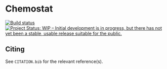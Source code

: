 # Chemostat
[![Build status](https://github.com/josePereiro/Chemostat/workflows/CI/badge.svg)](https://github.com/josePereiro/Chemostat/actions)
[![Project Status: WIP – Initial development is in progress, but there has not yet been a stable, usable release suitable for the public.](http://www.repostatus.org/badges/latest/wip.svg)](http://www.repostatus.org/#wip)


## Citing

See `CITATION.bib` for the relevant reference(s).
